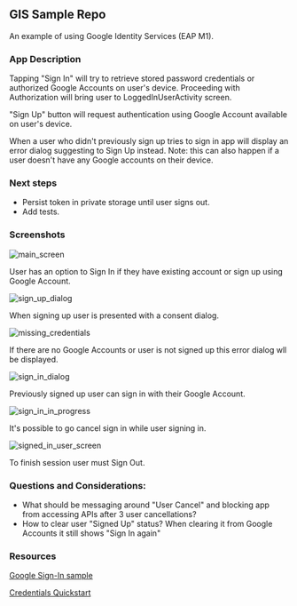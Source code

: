 ## GIS Sample Repo
An example of using Google Identity Services (EAP M1).

### App Description
Tapping "Sign In" will try to retrieve stored password credentials or authorized Google Accounts
on user's device. Proceeding with Authorization will bring user to LoggedInUserActivity screen.

"Sign Up" button will request authentication using Google Account available on user's device.

When a user who didn't previously sign up tries to sign in app will display an error dialog suggesting
to Sign Up instead. Note: this can also happen if a user doesn't have any Google accounts on their device.

### Next steps
- Persist token in private storage until user signs out.
- Add tests.

### Screenshots
![main_screen](screenshots/screenshot_main.png)

User has an option to Sign In if they have existing account or sign up using Google Account.

![sign_up_dialog](screenshots/screenshot_sign_up.png)

When signing up user is presented with a consent dialog.

![missing_credentials](screenshots/screenshot_auth_error.png)

If there are no Google Accounts or user is not signed up this error dialog wll be displayed.

![sign_in_dialog](screenshots/screenshot_sign_in.png)

Previously signed up user can sign in with their Google Account.

![sign_in_in_progress](screenshots/screenshot_in_progress.png)

It's possible to go cancel sign in while user signing in.

![signed_in_user_screen](screenshots/screenshot_signed_in.png)

To finish session user must Sign Out.

### Questions and Considerations:
- What should be messaging around "User Cancel" and blocking app from accessing APIs
after 3 user cancellations?
- How to clear user "Signed Up" status? When clearing it from Google Accounts it still shows "Sign In again"

### Resources
[Google Sign-In sample](https://github.com/googlesamples/google-services/blob/master/android/signin/app/src/main/java/com/google/samples/quickstart/signin/SignInActivity.java)

[Credentials Quickstart](https://github.com/googlearchive/android-credentials/blob/master/credentials-quickstart/app/src/main/java/com/google/example/credentialsbasic/MainActivity.java)
